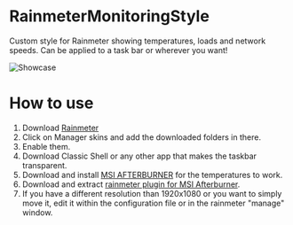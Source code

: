 # RainmeterMonitoringStyle
Custom style for Rainmeter showing temperatures, loads and network speeds. Can be applied to a task bar or wherever you want!

![Showcase](https://lh3.googleusercontent.com/LmSlHSVVebHo8t2EA-_DnSpad-L4ijeTzYGoPYcf0TCe6xxx1-eC-j0vDdHkwtExZtv140SvY22ZPbO3TBUZen2nbsD09sksfsAsVuTrjeyWt6WJ_5-1YIfSn3aqVgq8iS21s1RuPA=w757-h29-no)

# How to use
1. Download [Rainmeter](https://www.rainmeter.net/)
2. Click on Manager skins and add the downloaded folders in there.
3. Enable them.
4. Download Classic Shell or any other app that makes the taskbar transparent.
5. Download and install [MSI AFTERBURNER](https://www.msi.com/Landing/afterburner/graphics-cards) for the temperatures to work.
6. Download and extract [rainmeter plugin for MSI Afterburner](https://forums.guru3d.com/threads/rainmeter-plugin-for-msi-afterburner.319558/). 
7. If you have a different resolution than 1920x1080 or you want to simply move it, edit it within the configuration file or in the rainmeter "manage" window.
